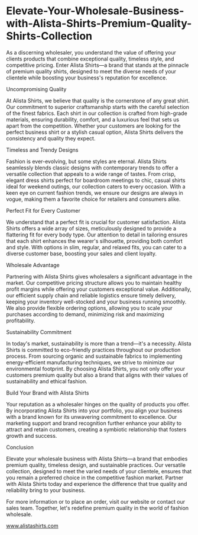 # Elevate-Your-Wholesale-Business-with-Alista-Shirts-Premium-Quality-Shirts-Collection
As a discerning wholesaler, you understand the value of offering your clients products that combine exceptional quality, timeless style, and competitive pricing. Enter Alista Shirts—a brand that stands at the pinnacle of premium quality shirts, designed to meet the diverse needs of your clientele while boosting your business's reputation for excellence.

Uncompromising Quality

At Alista Shirts, we believe that quality is the cornerstone of any great shirt. Our commitment to superior craftsmanship starts with the careful selection of the finest fabrics. Each shirt in our collection is crafted from high-grade materials, ensuring durability, comfort, and a luxurious feel that sets us apart from the competition. Whether your customers are looking for the perfect business shirt or a stylish casual option, Alista Shirts delivers the consistency and quality they expect.

Timeless and Trendy Designs

Fashion is ever-evolving, but some styles are eternal. Alista Shirts seamlessly blends classic designs with contemporary trends to offer a versatile collection that appeals to a wide range of tastes. From crisp, elegant dress shirts perfect for boardroom meetings to chic, casual shirts ideal for weekend outings, our collection caters to every occasion. With a keen eye on current fashion trends, we ensure our designs are always in vogue, making them a favorite choice for retailers and consumers alike.

Perfect Fit for Every Customer

We understand that a perfect fit is crucial for customer satisfaction. Alista Shirts offers a wide array of sizes, meticulously designed to provide a flattering fit for every body type. Our attention to detail in tailoring ensures that each shirt enhances the wearer's silhouette, providing both comfort and style. With options in slim, regular, and relaxed fits, you can cater to a diverse customer base, boosting your sales and client loyalty.

Wholesale Advantage

Partnering with Alista Shirts gives wholesalers a significant advantage in the market. Our competitive pricing structure allows you to maintain healthy profit margins while offering your customers exceptional value. Additionally, our efficient supply chain and reliable logistics ensure timely delivery, keeping your inventory well-stocked and your business running smoothly. We also provide flexible ordering options, allowing you to scale your purchases according to demand, minimizing risk and maximizing profitability.

Sustainability Commitment

In today's market, sustainability is more than a trend—it's a necessity. Alista Shirts is committed to eco-friendly practices throughout our production process. From sourcing organic and sustainable fabrics to implementing energy-efficient manufacturing techniques, we strive to minimize our environmental footprint. By choosing Alista Shirts, you not only offer your customers premium quality but also a brand that aligns with their values of sustainability and ethical fashion.

Build Your Brand with Alista Shirts

Your reputation as a wholesaler hinges on the quality of products you offer. By incorporating Alista Shirts into your portfolio, you align your business with a brand known for its unwavering commitment to excellence. Our marketing support and brand recognition further enhance your ability to attract and retain customers, creating a symbiotic relationship that fosters growth and success.

Conclusion

Elevate your wholesale business with Alista Shirts—a brand that embodies premium quality, timeless design, and sustainable practices. Our versatile collection, designed to meet the varied needs of your clientele, ensures that you remain a preferred choice in the competitive fashion market. Partner with Alista Shirts today and experience the difference that true quality and reliability bring to your business.

For more information or to place an order, visit our website or contact our sales team. Together, let's redefine premium quality in the world of fashion wholesale.

www.alistashirts.com
